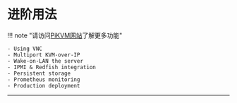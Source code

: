 # 进阶用法

!!! note "请访问[PiKVM网站](https://docs.pikvm.org/)了解更多功能"

    - Using VNC
    - Multiport KVM-over-IP
    - Wake-on-LAN the server
    - IPMI & Redfish integration
    - Persistent storage
    - Prometheus monitoring
    - Production deployment
-----